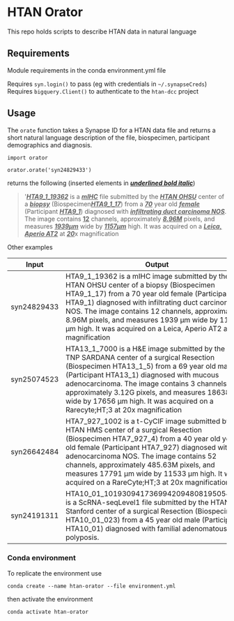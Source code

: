 # HTAN Orator

This repo holds scripts to describe HTAN data in natural language

## Requirements

Module requirements in the conda environment.yml file

Requires `syn.login()` to pass (eg with credentials in `~/.synapseCreds`)  
Requires `bigquery.Client()` to authenticate to the `htan-dcc` project

## Usage

The `orate` function takes a Synapse ID for a HTAN data file and returns a short natural language description of the file, biospecimen, participant demographics and diagnosis.

```
import orator

orator.orate('syn24829433')
```

returns the following (inserted elements in <u>***underlined bold italic***</u>)

>'<u>***HTA9_1_19362***</u> is a <u>***mIHC***</u> file submitted by the <u>***HTAN OHSU***</u> center of a <u>***biopsy***</u> (Biospecimen<u>***HTA9_1_17***</u>) from a <u>***70***</u> year old <u>***female***</u> (Participant <u>***HTA9_1***</u>) diagnosed with <u>***infiltrating duct carcinoma NOS***</u>. 
The image contains <u>**12**</u> channels, approximately <u>***8.96M***</u> pixels, and measures <u>***1939***</u><u>***µm***</u> wide by <u>***1157***</u><u>***µm***</u> high. It was acquired on a <u>***Leica, Aperio AT2***</u> at <u>***20***</u>x magnification

Other examples

| Input | Output |
| ----  | --- |
| syn24829433 | HTA9_1_19362 is a mIHC image submitted by the HTAN OHSU center of a biopsy (Biospecimen HTA9_1_17) from a 70 year old female (Participant HTA9_1) diagnosed with infiltrating duct carcinoma NOS. The image contains 12 channels, approximately 8.96M pixels, and measures 1939 µm wide by 1157 µm high. It was acquired on a Leica, Aperio AT2 at 20x magnification |
| syn25074523 | HTA13_1_7000 is a H&E image submitted by the HTAN TNP SARDANA center of a surgical Resection (Biospecimen HTA13_1_5) from a 69 year old male (Participant HTA13_1) diagnosed with mucous adenocarcinoma. The image contains 3 channels, approximately 3.12G pixels, and measures 18638 µm wide by 17656 µm high. It was acquired on a Rarecyte;HT;3 at 20x magnification|
| syn26642484 | HTA7_927_1002 is a t-CyCIF image submitted by the HTAN HMS center of a surgical Resection (Biospecimen HTA7_927_4) from a 40 year old year old female (Participant HTA7_927) diagnosed with adenocarcinoma NOS. The image contains 52 channels, approximately 485.63M pixels, and measures 17791 µm wide by 11533 µm high. It was acquired on a RareCyte;HT;3 at 20x magnification |
| syn24191311 | HTA10_01_10193094173699420948081950544055 is a ScRNA-seqLevel1 file submitted by the HTAN Stanford center of a surgical Resection (Biospecimen HTA10_01_023) from a 45 year old male (Participant HTA10_01) diagnosed with familial adenomatous polyposis. |

### Conda environment

To replicate the environment use

```
conda create --name htan-orator --file environment.yml
```

then activate the environment

```
conda activate htan-orator
```